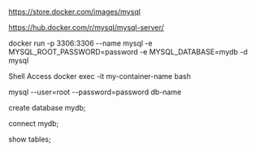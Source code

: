 
https://store.docker.com/images/mysql

https://hub.docker.com/r/mysql/mysql-server/

docker run -p 3306:3306 --name mysql -e MYSQL_ROOT_PASSWORD=password -e MYSQL_DATABASE=mydb -d mysql

Shell Access
docker exec -it my-container-name bash

mysql --user=root --password=password db-name

create database mydb;

connect mydb;

show tables;

